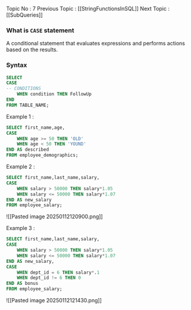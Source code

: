 Topic No : 7
Previous Topic : [[StringFunctionsInSQL]]
Next Topic : [[SubQueries]]

### What is `CASE` statement
A conditional statement that evaluates expressions and performs actions based on the results.

### Syntax
```SQL
SELECT 
CASE
-- CONDITIONS
	WHEN condition THEN FollowUp
END
FROM TABLE_NAME;
```


Example 1 :
```SQL
SELECT first_name,age,
CASE 
	WHEN age >= 50 THEN 'OLD'
	WHEN age < 50 THEN 'YOUND'
END AS described
FROM employee_demographics;
```

Example 2 :
```SQL
SELECT first_name,last_name,salary,
CASE
	WHEN salary > 50000 THEN salary*1.05
	WHEN salary <= 50000 THEN salary*1.07
END AS new_salary
FROM employee_salary;
```
![[Pasted image 20250112120900.png]]

Example 3 :
```SQL
SELECT first_name,last_name,salary,
CASE
	WHEN salary > 50000 THEN salary*1.05
	WHEN salary <= 50000 THEN salary*1.07
END AS new_salary,
CASE 
	WHEN dept_id = 6 THEN salary*.1
	WHEN dept_id != 6 THEN 0
END AS bonus
FROM employee_salary;
```
![[Pasted image 20250112121430.png]]


